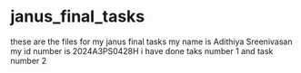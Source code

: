 # janus_final_tasks

these are the files for my janus final tasks
my name is Adithiya Sreenivasan
my id number is 2024A3PS0428H
i have done taks number 1 and task number 2
